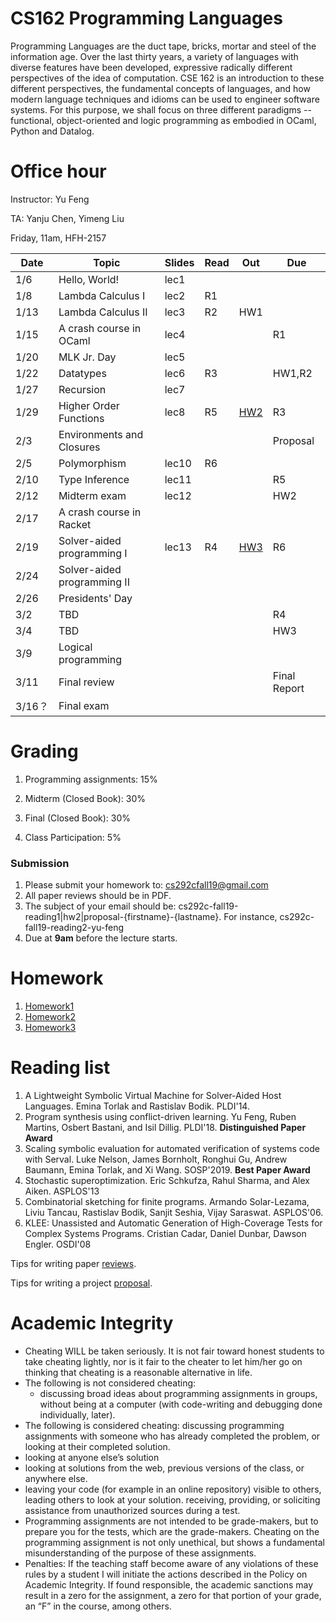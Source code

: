 # CS162 Programming Languages

Programming Languages are the duct tape, bricks, mortar and steel of the information age. Over the last thirty years, a variety of languages with diverse features have been developed, expressive radically different perspectives of the idea of computation. CSE 162 is an introduction to these different perspectives, the fundamental concepts of languages, and how modern language techniques and idioms can be used to engineer software systems. For this purpose, we shall focus on three different paradigms -- functional, object-oriented and logic programming as embodied in OCaml, Python and Datalog.

# Office hour
Instructor: Yu Feng

TA: Yanju Chen, Yimeng Liu

Friday, 11am, HFH-2157

| Date  | Topic                                         | Slides | Read | Out | Due |
|-------|-----------------------------------------------|--------|------|-----|-----|
| 1/6  | Hello, World!                                  |  lec1     |      |     |     |
| 1/8  | Lambda Calculus I          |  lec2      |  R1    |     |     |
| 1/13  | Lambda Calculus II             |  lec3      |  R2    | HW1    |     |
| 1/15  | A crash course in OCaml       |  lec4     |      |     | R1    |
| 1/20 | MLK Jr. Day                    |  lec5    |      |     |     |
| 1/22 | Datatypes                           |  lec6      |   R3   |     |  HW1,R2   |
| 1/27 | Recursion                           |  lec7     |      |     |     |
| 1/29 | Higher Order Functions              | lec8        |   R5   |  [HW2](hw2/HW2.md)   |  R3   |
| 2/3 | Environments and Closures                            |        |      |     | Proposal    |
| 2/5 | Polymorphism                         | lec10       |   R6   |     |     |
| 2/10  | Type Inference   | lec11        |      |     |   R5  |
| 2/12  | Midterm exam | lec12       |      |     |  HW2   |
| 2/17 | A crash course in Racket                          |        |      |     |     |
| 2/19 | Solver-aided programming I                        | lec13      |  R4     | [HW3](hw3/HW3.md)    |  R6   |
| 2/24 | Solver-aided programming II                 |        |      |     |     |
| 2/26 | Presidents' Day               |        |      |     |     |
| 3/2 | TBD        |        |      |     | R4   |
| 3/4 | TBD                           |        |      |     |  HW3   |
| 3/9  | Logical programming         |        |      |     |     |
| 3/11  | Final review                               |        |      |     |  Final Report  |
| 3/16？  | Final exam                               |        |      |     |    |

# Grading

1. Programming assignments: 15%
 
2. Midterm (Closed Book): 30%
     
3. Final (Closed Book): 30%
  
4. Class Participation: 5%

### Submission
1. Please submit your homework to: cs292cfall19@gmail.com
2. All paper reviews should be in PDF.
3. The subject of your email should be: cs292c-fall19-reading1|hw2|proposal-{firstname}-{lastname}.
For instance, cs292c-fall19-reading2-yu-feng
4. Due at **9am** before the lecture starts.


# Homework

1. [Homework1](hw1/HW1.md)
2. [Homework2](hw2/HW2.md)
3. [Homework3](hw3/HW3.md)

# Reading list
1. A Lightweight Symbolic Virtual Machine for Solver-Aided Host Languages. Emina Torlak and Rastislav Bodik. PLDI'14.
2. Program synthesis using conflict-driven learning. Yu Feng, Ruben Martins, Osbert Bastani, and Isil Dillig.  PLDI'18. **Distinguished Paper Award** 
3. Scaling symbolic evaluation for automated verification of systems code with Serval. Luke Nelson, James Bornholt, Ronghui Gu, Andrew Baumann, Emina Torlak, and Xi Wang. SOSP'2019. **Best Paper Award**
4. Stochastic superoptimization. 	Eric Schkufza, Rahul Sharma, and Alex Aiken. ASPLOS'13
5. Combinatorial sketching for finite programs. 	Armando Solar-Lezama, Liviu Tancau, Rastislav Bodik, Sanjit Seshia, Vijay Saraswat. ASPLOS'06.
6. KLEE: Unassisted and Automatic Generation of High-Coverage Tests for Complex Systems Programs. Cristian Cadar, Daniel Dunbar, Dawson Engler. OSDI'08

Tips for writing paper [reviews](REVIEW.md).

Tips for writing a project [proposal](PROPOSAL.md).


# Academic Integrity
- Cheating WILL be taken seriously. It is not fair toward honest students to take cheating lightly, nor is it fair to the cheater to let him/her go on thinking that cheating is a reasonable alternative in life.
- The following is not considered cheating:
   - discussing broad ideas about programming assignments in groups, without being at a computer (with code-writing and debugging done individually, later).
- The following is considered cheating:
discussing programming assignments with someone who has already completed the problem, or looking at their completed solution.
- looking at anyone else’s solution
- looking at solutions from the web, previous versions of the class, or anywhere else.
- leaving your code (for example in an online repository) visible to others, leading others to look at your solution.
receiving, providing, or soliciting assistance from unauthorized sources during a test.
- Programming assignments are not intended to be grade-makers, but to prepare you for the tests, which are the grade-makers. Cheating on the programming assignment is not only unethical, but shows a fundamental misunderstanding of the purpose of these assignments.
- Penalties: If the teaching staff become aware of any violations of these rules by a student I will initiate the actions described in the Policy on Academic Integrity. If found responsible, the academic sanctions may result in a zero for the assignment, a zero for that portion of your grade, an “F” in the course, among others.

